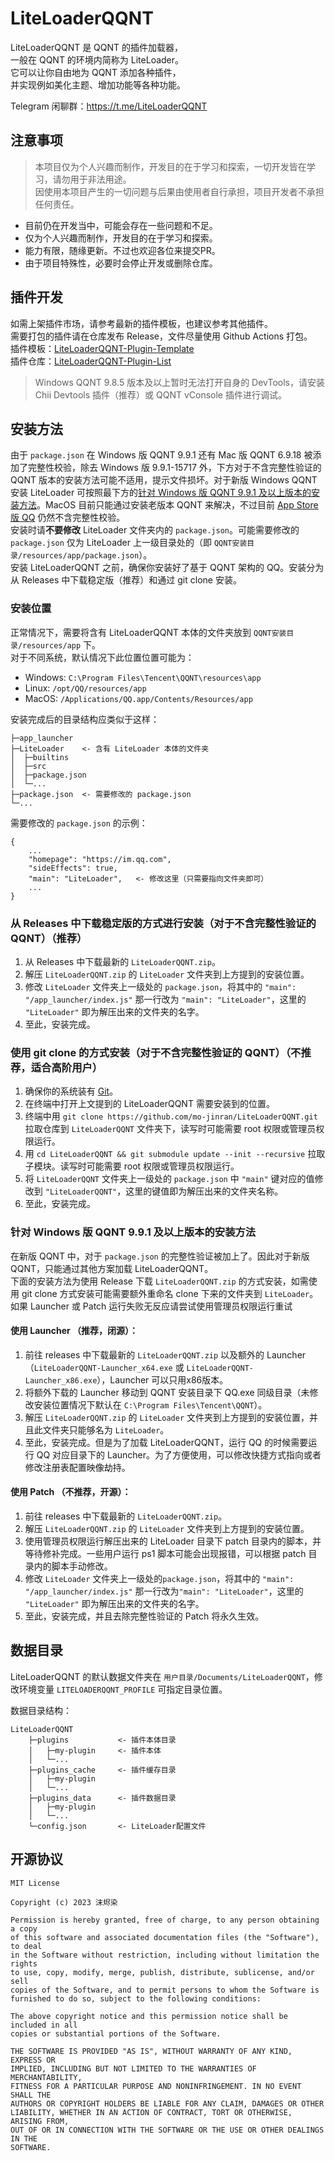 # LiteLoaderQQNT

LiteLoaderQQNT 是 QQNT 的插件加载器，  
一般在 QQNT 的环境内简称为 LiteLoader。  
它可以让你自由地为 QQNT 添加各种插件，  
并实现例如美化主题、增加功能等各种功能。

Telegram 闲聊群：https://t.me/LiteLoaderQQNT


## 注意事项

> 本项目仅为个人兴趣而制作，开发目的在于学习和探索，一切开发皆在学习，请勿用于非法用途。  
> 因使用本项目产生的一切问题与后果由使用者自行承担，项目开发者不承担任何责任。

- 目前仍在开发当中，可能会存在一些问题和不足。
- 仅为个人兴趣而制作，开发目的在于学习和探索。
- 能力有限，随缘更新。不过也欢迎各位来提交PR。
- 由于项目特殊性，必要时会停止开发或删除仓库。


## 插件开发

如需上架插件市场，请参考最新的插件模板，也建议参考其他插件。  
需要打包的插件请在仓库发布 Release，文件尽量使用 Github Actions 打包。  
插件模板：[LiteLoaderQQNT-Plugin-Template](https://github.com/mo-jinran/LiteLoaderQQNT-Plugin-Template)  
插件仓库：[LiteLoaderQQNT-Plugin-List](https://github.com/mo-jinran/LiteLoaderQQNT-Plugin-List)

> Windows QQNT 9.8.5 版本及以上暂时无法打开自身的 DevTools，请安装 Chii Devtools 插件（推荐）或 QQNT vConsole 插件进行调试。


## 安装方法

由于 `package.json` 在 Windows 版 QQNT 9.9.1 还有 Mac 版 QQNT 6.9.18 被添加了完整性校验，除去 Windows 版 9.9.1-15717 外，下方对于不含完整性验证的 QQNT 版本的安装方法可能不适用，提示文件损坏。对于新版 Windows QQNT 安装 LiteLoader 可按照最下方的[针对 Windows 版 QQNT 9.9.1 及以上版本的安装方法](#针对-windows-版-qqnt-991-及以上版本的安装方法)。MacOS 目前只能通过安装老版本 QQNT 来解决，不过目前 [App Store 版 QQ](itms-apps://itunes.apple.com/app/id451108668) 仍然不含完整性校验。  
安装时请**不要修改** LiteLoader 文件夹内的 `package.json`。可能需要修改的 `package.json` 仅为 LiteLoader 上一级目录处的（即 `QQNT安装目录/resources/app/package.json`）。  
安装 LiteLoaderQQNT 之前，确保你安装好了基于 QQNT 架构的 QQ。安装分为从 Releases 中下载稳定版（推荐）和通过 git clone 安装。


### 安装位置

正常情况下，需要将含有 LiteLoaderQQNT 本体的文件夹放到 `QQNT安装目录/resources/app` 下。  
对于不同系统，默认情况下此位置位置可能为：

- Windows: `C:\Program Files\Tencent\QQNT\resources\app`
- Linux: `/opt/QQ/resources/app`
- MacOS: `/Applications/QQ.app/Contents/Resources/app`

安装完成后的目录结构应类似于这样：

```
├─app_launcher
├─LiteLoader    <- 含有 LiteLoader 本体的文件夹
│  ├─builtins
│  ├─src
│  ├─package.json
│  └─...
├─package.json  <- 需要修改的 package.json
└─...
```

需要修改的 `package.json` 的示例：

```
{
    ...
    "homepage": "https://im.qq.com",
    "sideEffects": true,
    "main": "LiteLoader",   <- 修改这里（只需要指向文件夹即可）
    ...
}
```


### 从 Releases 中下载稳定版的方式进行安装（对于不含完整性验证的 QQNT）（推荐）

1. 从 Releases 中下载最新的 `LiteLoaderQQNT.zip`。
2. 解压 `LiteLoaderQQNT.zip` 的 `LiteLoader` 文件夹到上方提到的安装位置。
3. 修改 `LiteLoader` 文件夹上一级处的 `package.json`，将其中的 `"main": "/app_launcher/index.js"` 那一行改为 `"main": "LiteLoader"`，这里的 `"LiteLoader"` 即为解压出来的文件夹的名字。
4. 至此，安装完成。


### 使用 git clone 的方式安装（对于不含完整性验证的 QQNT）（不推荐，适合高阶用户）

1. 确保你的系统装有 [Git](https://git-scm.com/downloads)。
2. 在终端中打开上文提到的 LiteLoaderQQNT 需要安装到的位置。
3. 终端中用 `git clone https://github.com/mo-jinran/LiteLoaderQQNT.git` 拉取仓库到 `LiteLoaderQQNT` 文件夹下，读写时可能需要 root 权限或管理员权限运行。
4. 用 `cd LiteLoaderQQNT && git submodule update --init --recursive` 拉取子模块。读写时可能需要 root 权限或管理员权限运行。
5. 将 `LiteLoaderQQNT` 文件夹上一级处的 `package.json` 中 `"main"` 键对应的值修改到 `"LiteLoaderQQNT"`，这里的键值即为解压出来的文件夹名称。
6. 至此，安装完成。


### 针对 Windows 版 QQNT 9.9.1 及以上版本的安装方法

在新版 QQNT 中，对于 `package.json` 的完整性验证被加上了。因此对于新版 QQNT，只能通过其他方案加载 LiteLoaderQQNT。  
下面的安装方法为使用 Release 下载 `LiteLoaderQQNT.zip` 的方式安装，如需使用 git clone 方式安装可能需要额外重命名 clone 下来的文件夹到 `LiteLoader`。  
如果 Launcher 或 Patch 运行失败无反应请尝试使用管理员权限运行重试

#### 使用 Launcher （推荐，闭源）：

1. 前往 releases 中下载最新的 `LiteLoaderQQNT.zip` 以及额外的 Launcher（`LiteLoaderQQNT-Launcher_x64.exe` 或 `LiteLoaderQQNT-Launcher_x86.exe`），Launcher 可以只用x86版本。
2. 将额外下载的 Launcher 移动到 QQNT 安装目录下 QQ.exe 同级目录（未修改安装位置情况下默认在 `C:\Program Files\Tencent\QQNT`）。
3. 解压 `LiteLoaderQQNT.zip` 的 `LiteLoader` 文件夹到上方提到的安装位置，并且此文件夹只能够名为 `LiteLoader`。
4. 至此，安装完成。但是为了加载 LiteLoaderQQNT，运行 QQ 的时候需要运行 QQ 对应目录下的 Launcher。为了方便使用，可以修改快捷方式指向或者修改注册表配置映像劫持。


#### 使用 Patch （不推荐，开源）：

1. 前往 releases 中下载最新的 `LiteLoaderQQNT.zip`。
2. 解压 `LiteLoaderQQNT.zip` 的 `LiteLoader` 文件夹到上方提到的安装位置。
3. 使用管理员权限运行解压出来的 LiteLoader 目录下 patch 目录内的脚本，并等待修补完成。一些用户运行 ps1 脚本可能会出现报错，可以根据 patch 目录内的脚本手动修改。
4. 修改 `LiteLoader` 文件夹上一级处的`package.json`，将其中的 `"main": "/app_launcher/index.js"` 那一行改为`"main": "LiteLoader"`，这里的 `"LiteLoader"` 即为解压出来的文件夹的名字。
5. 至此，安装完成，并且去除完整性验证的 Patch 将永久生效。


## 数据目录

LiteLoaderQQNT 的默认数据文件夹在 `用户目录/Documents/LiteLoaderQQNT`，修改环境变量 `LITELOADERQQNT_PROFILE` 可指定目录位置。

数据目录结构：

```
LiteLoaderQQNT
    ├─plugins           <- 插件本体目录
    │   ├─my-plugin     <- 插件本体
    │   └─...
    ├─plugins_cache     <- 插件缓存目录
    │   ├─my-plugin
    │   └─...
    ├─plugins_data      <- 插件数据目录
    │   ├─my-plugin
    │   └─...
    └─config.json       <- LiteLoader配置文件
```


## 开源协议

```
MIT License

Copyright (c) 2023 沫烬染

Permission is hereby granted, free of charge, to any person obtaining a copy
of this software and associated documentation files (the "Software"), to deal
in the Software without restriction, including without limitation the rights
to use, copy, modify, merge, publish, distribute, sublicense, and/or sell
copies of the Software, and to permit persons to whom the Software is
furnished to do so, subject to the following conditions:

The above copyright notice and this permission notice shall be included in all
copies or substantial portions of the Software.

THE SOFTWARE IS PROVIDED "AS IS", WITHOUT WARRANTY OF ANY KIND, EXPRESS OR
IMPLIED, INCLUDING BUT NOT LIMITED TO THE WARRANTIES OF MERCHANTABILITY,
FITNESS FOR A PARTICULAR PURPOSE AND NONINFRINGEMENT. IN NO EVENT SHALL THE
AUTHORS OR COPYRIGHT HOLDERS BE LIABLE FOR ANY CLAIM, DAMAGES OR OTHER
LIABILITY, WHETHER IN AN ACTION OF CONTRACT, TORT OR OTHERWISE, ARISING FROM,
OUT OF OR IN CONNECTION WITH THE SOFTWARE OR THE USE OR OTHER DEALINGS IN THE
SOFTWARE.
```
